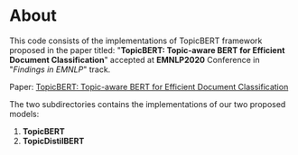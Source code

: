 # About

This code consists of the implementations of TopicBERT framework proposed in the paper titled: "**TopicBERT: Topic-aware BERT for Efficient Document Classification**" accepted at **EMNLP2020** Conference in "*Findings in EMNLP*" track.

Paper: [TopicBERT: Topic-aware BERT for Efficient Document Classification](https://arxiv.org/abs/2010.16407)

The two subdirectories contains the implementations of our two proposed models:
  1. **TopicBERT**
  1. **TopicDistilBERT**
